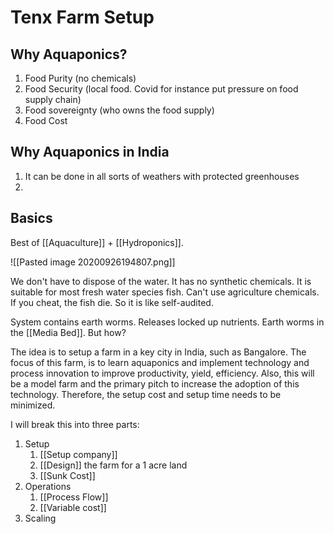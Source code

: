 # Tenx Farm Setup

## Why Aquaponics?

1. Food Purity (no chemicals)
2. Food Security (local food. Covid for instance put pressure on food supply chain)
3. Food sovereignty (who owns the food supply)
4. Food Cost

## Why Aquaponics in India
1. It can be done in all sorts of weathers with protected greenhouses
2. 

## Basics

Best of [[Aquaculture]] + [[Hydroponics]]. 

![[Pasted image 20200926194807.png]]

We don't have to dispose of the water. It has no synthetic chemicals. It is suitable for most fresh water species fish. Can't use agriculture chemicals. If you cheat, the fish die. So it is like self-audited. 

System contains earth worms. Releases locked up nutrients. Earth worms in the [[Media Bed]]. But how?



The idea is to setup a farm in a key city in India, such as Bangalore. The focus of this farm, is to learn aquaponics and implement technology and process innovation to improve productivity, yield, efficiency. Also, this will be a model farm and the primary pitch to increase the adoption of this technology. Therefore, the setup cost and setup time needs to be minimized. 



I will break this into three parts:

1. Setup
	1. [[Setup company]]
	2. [[Design]] the farm for a 1 acre land
	3. [[Sunk Cost]]
2. Operations
	1. [[Process Flow]]
	2. [[Variable cost]]
3. Scaling